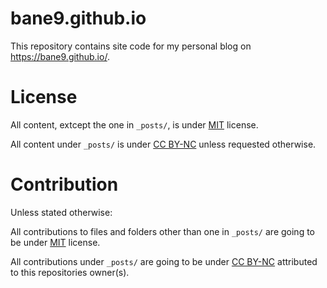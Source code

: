 # bane9.github.io

This repository contains site code for my  personal blog on https://bane9.github.io/.

# License

All content, extcept the one in `_posts/`, is under [MIT](https://opensource.org/license/mit/) license.

All content under `_posts/` is under [CC BY-NC](https://creativecommons.org/licenses/by-nc/4.0/) unless requested otherwise.

# Contribution

Unless stated otherwise:

All contributions to files and folders other than one in `_posts/` are going to be under [MIT](https://opensource.org/license/mit/) license.

All contributions under `_posts/` are going to be under [CC BY-NC](https://creativecommons.org/licenses/by-nc/4.0/) attributed to this repositories owner(s).
